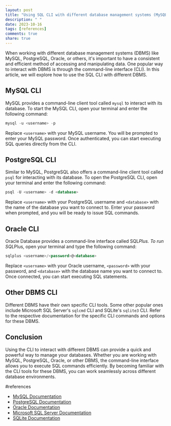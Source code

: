 ```yaml
---
layout: post
title: "Using SQL CLI with different database management systems (MySQL, PostgreSQL, Oracle, etc.)"
description: " "
date: 2023-10-16
tags: [references]
comments: true
share: true
---
```


When working with different database management systems (DBMS) like MySQL, PostgreSQL, Oracle, or others, it's important to have a consistent and efficient method of accessing and manipulating data. One popular way to interact with DBMS is through the command-line interface (CLI). In this article, we will explore how to use the SQL CLI with different DBMS.

## MySQL CLI
MySQL provides a command-line client tool called `mysql` to interact with its database. To start the MySQL CLI, open your terminal and enter the following command:

```sql
mysql -u <username> -p
```

Replace `<username>` with your MySQL username. You will be prompted to enter your MySQL password. Once authenticated, you can start executing SQL queries directly from the CLI.

## PostgreSQL CLI
Similar to MySQL, PostgreSQL also offers a command-line client tool called `psql` for interacting with its database. To open the PostgreSQL CLI, open your terminal and enter the following command:

```sql
psql -U <username> -d <database>
```

Replace `<username>` with your PostgreSQL username and `<database>` with the name of the database you want to connect to. Enter your password when prompted, and you will be ready to issue SQL commands.

## Oracle CLI
Oracle Database provides a command-line interface called SQL*Plus. To run SQL*Plus, open your terminal and type the following command:

```sql
sqlplus <username>/<password>@<database>
```

Replace `<username>` with your Oracle username, `<password>` with your password, and `<database>` with the database name you want to connect to. Once connected, you can start executing SQL statements.

## Other DBMS CLI
Different DBMS have their own specific CLI tools. Some other popular ones include Microsoft SQL Server's `sqlcmd` CLI and SQLite's `sqlite3` CLI. Refer to the respective documentation for the specific CLI commands and options for these DBMS.

## Conclusion
Using the CLI to interact with different DBMS can provide a quick and powerful way to manage your databases. Whether you are working with MySQL, PostgreSQL, Oracle, or other DBMS, the command-line interface allows you to execute SQL commands efficiently. By becoming familiar with the CLI tools for these DBMS, you can work seamlessly across different database environments.

#references
- [MySQL Documentation](https://dev.mysql.com/doc/)
- [PostgreSQL Documentation](https://www.postgresql.org/docs/)
- [Oracle Documentation](https://docs.oracle.com/en/database/oracle/oracle-database/)
- [Microsoft SQL Server Documentation](https://docs.microsoft.com/en-us/sql/)
- [SQLite Documentation](https://www.sqlite.org/docs.html)